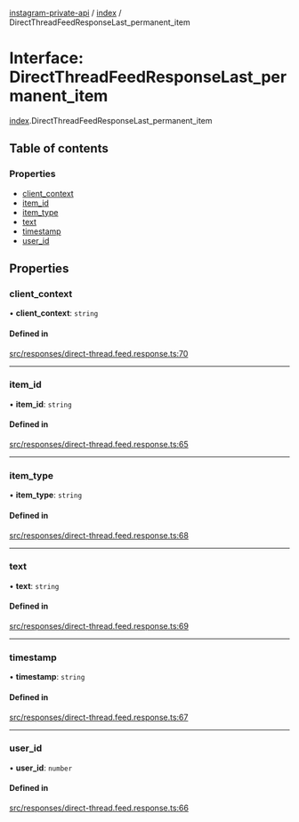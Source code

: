 [instagram-private-api](../../README.md) / [index](../../modules/index.md) / DirectThreadFeedResponseLast_permanent_item

# Interface: DirectThreadFeedResponseLast\_permanent\_item

[index](../../modules/index.md).DirectThreadFeedResponseLast_permanent_item

## Table of contents

### Properties

- [client\_context](DirectThreadFeedResponseLast_permanent_item.md#client_context)
- [item\_id](DirectThreadFeedResponseLast_permanent_item.md#item_id)
- [item\_type](DirectThreadFeedResponseLast_permanent_item.md#item_type)
- [text](DirectThreadFeedResponseLast_permanent_item.md#text)
- [timestamp](DirectThreadFeedResponseLast_permanent_item.md#timestamp)
- [user\_id](DirectThreadFeedResponseLast_permanent_item.md#user_id)

## Properties

### client\_context

• **client\_context**: `string`

#### Defined in

[src/responses/direct-thread.feed.response.ts:70](https://github.com/Nerixyz/instagram-private-api/blob/0e0721c/src/responses/direct-thread.feed.response.ts#L70)

___

### item\_id

• **item\_id**: `string`

#### Defined in

[src/responses/direct-thread.feed.response.ts:65](https://github.com/Nerixyz/instagram-private-api/blob/0e0721c/src/responses/direct-thread.feed.response.ts#L65)

___

### item\_type

• **item\_type**: `string`

#### Defined in

[src/responses/direct-thread.feed.response.ts:68](https://github.com/Nerixyz/instagram-private-api/blob/0e0721c/src/responses/direct-thread.feed.response.ts#L68)

___

### text

• **text**: `string`

#### Defined in

[src/responses/direct-thread.feed.response.ts:69](https://github.com/Nerixyz/instagram-private-api/blob/0e0721c/src/responses/direct-thread.feed.response.ts#L69)

___

### timestamp

• **timestamp**: `string`

#### Defined in

[src/responses/direct-thread.feed.response.ts:67](https://github.com/Nerixyz/instagram-private-api/blob/0e0721c/src/responses/direct-thread.feed.response.ts#L67)

___

### user\_id

• **user\_id**: `number`

#### Defined in

[src/responses/direct-thread.feed.response.ts:66](https://github.com/Nerixyz/instagram-private-api/blob/0e0721c/src/responses/direct-thread.feed.response.ts#L66)
